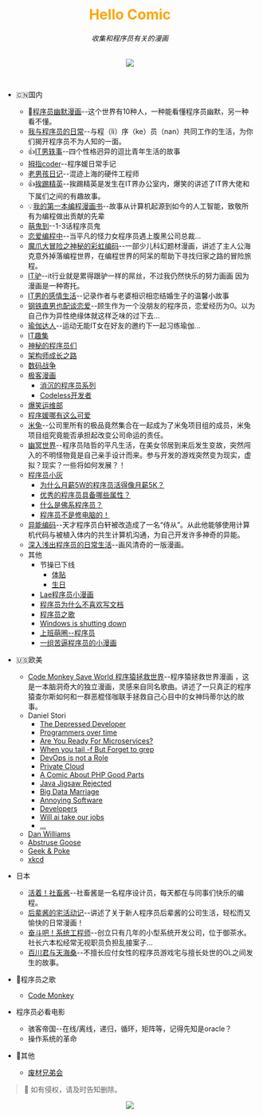 <div align="center">

<h1 style="color:orange;">Hello Comic</h1>
<h6>收集和程序员有关的漫画</h6>
  
![](http://cover.u17i.com/2017/02/4596317_1486115484_fNNNqF16X7o3.big.jpg)

</div>
<br />


- :cn:国内
  - :100:[程序员幽默漫画](http://ac.qq.com/Comic/comicInfo/id/550436)--这个世界有10种人，一种能看懂程序员幽默，另一种看不懂。
  - [我与程序员的日常](http://www.u17.com/comic/143758.html)--与程（li）序（ke）员（nan）共同工作的生活，为你们揭开程序员不为人知的一面。
  - :thumbsup:[IT男轶事](http://www.u17.com/comic/102553.html)--四个性格迥异的逗比青年生活的故事
  - [拇指coder](https://manhua.163.com/source/5042896264350340194)--程序媛日常手记
  - [老男孩日记](http://www.u17.com/comic/11457.html)--混迹上海的硬件工程师
  - :thumbsup:[挨踢精英](http://m.1kkk.com/manhua41446/)--挨踢精英是发生在IT界办公室内，爆笑的讲述了IT界大佬和下属们之间的有趣故事。
  - :bulb:[我的第一本编程漫画书](http://m.ac.qq.com/comic/index/id/637437)--故事从计算机起源到如今的人工智能，致敬所有为编程做出贡献的先辈
  - [萌鬼到](http://www.u17.com/comic/165083.html)--1-3话程序员鬼
  - [恋爱编程中](https://manhua.163.com/source/5325050657990058934)--当平凡的怪力女程序员遇上腹黑公司总裁...
  - [魔爪大冒险之神秘的彩虹编码](http://www.u17.com/comic/138837.html)--一部少儿科幻题材漫画，讲述了主人公海克意外掉落编程世界，在编程世界的阿呆的帮助下寻找归家之路的冒险旅程。
  - [IT驴](http://m.ac.qq.com/comic/index/id/532105)--it行业就是累得跟驴一样的屌丝，不过我仍然快乐的努力画画 因为漫画是一种寄托。
  - [IT男的感情生活](http://ac.qq.com/Comic/comicInfo/id/517908)--记录作者与老婆相识相恋结婚生子的温馨小故事
  - [钢铁直男也配谈恋爱](http://www.u17.com/comic/176296.html)--顾生作为一个没朋友的程序员，恋爱经历为0。以为自己作为异性绝缘体就这样乏味的过下去...
  - [瑜伽达人](http://www.u17.com/comic/173744.html)--运动无能IT女在好友的邀约下一起习练瑜伽…
  - [IT趣集](http://m.ac.qq.com/comic/index/id/629274)
  - [神秘的程序员们](http://blog.xiqiao.info/category/programmers)
  - [架构师成长之路](http://hd.qiniu.com/arch/comics)  
  - [数码战争](http://www.u17.com/comic/15000.html)
  - [极客漫画](https://linux.cn/talk/comic/)
    - [消沉的程序员系列](https://linux.cn/article-8318-1.html)
    - [Codeless开发者](https://linux.cn/article-8919-1.html)
  - [爆笑运维部](https://manhua.163.com/source/4882594752580346049)
  - [程序媛哪有这么可爱](http://www.kuaikanmanhua.com/web/topic/1362/)
  - [米兔](https://m.dmzj.com/info/42098.html)--公司里所有的极品竟然集合在一起成为了米兔项目组的成员，米兔项目组究竟能否承担起改变公司命运的责任。
  - [幽冥世界](http://www.u17.com/comic/155725.html)--程序员陆哲的平凡生活，在美女邻居到来后发生变故，突然闯入的不明怪物竟是自己亲手设计而来。参与开发的游戏突然变为现实，虚拟？现实？一些将如何发展？！
  - [程序员小灰](http://blog.csdn.net/bjweimengshu/article/details/78909127?ref=myrecommend)
    - [为什么月薪5W的程序员活得像月薪5K？](http://mp.weixin.qq.com/s?__biz=MzIxMjE5MTE1Nw==&mid=2653191745&idx=1&sn=6049ac1dd09c2096eba96f17c0a69a9a&chksm=8c990c9bbbee858d651aa7201c12e38a6642017674e3a757e5db34f5628cd1126ef79ce1da8d&scene=21#wechat_redirect)
    - [优秀的程序员具备哪些属性？](http://mp.weixin.qq.com/s?__biz=MzIxMjE5MTE1Nw==&mid=2653190358&idx=1&sn=631071dcba0869c842209df07c74e432&chksm=8c990a0cbbee831abce6b4a6aacff4d0a907e8b8846d7f1fd9a6b4f170048a642ff02266e31d&scene=21#wechat_redirect)
    - [什么是佛系程序员？](http://mp.weixin.qq.com/s?__biz=MzIxMjE5MTE1Nw==&mid=2653192450&idx=1&sn=bdd4fd682b80c2164d62ae439da3d06a&chksm=8c99f3d8bbee7aced9159b390d2cc3badb2d0b04e143c5d62d11db2ceee2b16e8ac83a730f59&scene=21#wechat_redirect)
    - [程序员不是修电脑的！](http://mp.weixin.qq.com/s?__biz=MzIxMjE5MTE1Nw==&mid=2653190242&idx=1&sn=c23dbf981663e9c6cd0ab0ab243c1288&chksm=8c990ab8bbee83ae1d90d5322e9f4469b38a4230102e918f41f6c24d0b8ebb2ce403005cf792&scene=21#wechat_redirect)
   - [异能编码](http://ac.qq.com/Comic/comicInfo/id/622009)--天才程序员白轩被改造成了一名“侍从”。从此他能够使用计算机代码与被植入体内的共生计算机沟通，为自己开发许多神奇的异能。
   - [深入浅出程序员的日常生活](https://www.jianshu.com/c/ea843286796f)--画风清奇的一版漫画。
   - 其他
     - 节操已下线
       - [体贴](http://www.u17.com/chapter/460736.html#image_id=3368230)
       - [生日](http://www.u17.com/chapter/476204.html#image_id=3491812)
     - [Lae程序员小漫画](http://www.cnblogs.com/aaqxhaa1979/p/5817650.html)
     - [程序员为什么不喜欢写文档](https://cloud.githubusercontent.com/assets/340282/4947986/e1ea7524-6670-11e4-9d2d-65513dfe4ad6.jpg)
     - [程序员之歌](http://www.cxyym.com/wp-content/uploads/2016/04/1111.jpg)
     - [Windows is shutting down](http://www.cxyym.com/wp-content/uploads/2016/04/27a037375c172b007d4c24d15e25fe13.png)
     - [上班萌圈--程序员](http://www.zcool.com.cn/work/ZMTg0ODQ0MDA=.html)
     - [一组苦逼程序员的小漫画](http://www.zcool.com.cn/work/ZMTU4Nzg4MjQ=.html)

- :us:欧美
  - [Code Monkey Save World 程序猿拯救世界](http://manhuatai.com/chengxuyuanzhengjiushijie/)--程序猿拯救世界漫画 ，这是一本脑洞奇大的独立漫画，灵感来自同名歌曲。讲述了一只真正的程序猿查尔斯如何和一群恶棍怪咖联手拯救自己心目中的女神玛蒂尔达的故事。
  - Daniel Stori
    - [The Depressed Developer](http://turnoff.us/geek/the-depressed-developer/)
    - [Programmers over time](http://turnoff.us/geek/programmers-over-time/)
    - [Are You Ready For Microservices?](http://turnoff.us/geek/are-you-ready-for-microservices/)
    - [When you tail -f But Forget to grep](http://turnoff.us/geek/tail-no-grep/)
    - [DevOps is not a Role](http://turnoff.us/geek/devops-explained/)
    - [Private Cloud](http://turnoff.us/geek/private-cloud/)
    - [A Comic About PHP Good Parts](http://turnoff.us/geek/php-good-parts/)
    - [Java Jigsaw Rejected](http://turnoff.us/geek/jigsaw-rejected/)
    - [Big Data Marriage](http://turnoff.us/geek/bigdata-marriage/)
    - [Annoying Software](http://turnoff.us/geek/annoying-software/)
    - [Developers](http://turnoff.us/geek/annoying-software/)
    - [Will ai take our jobs](http://turnoff.us/geek/will-ai-take-our-jobs/)
    - [...](http://turnoff.us/all/)
  - [Dan Williams](https://stackoverflow.com/questions/84556/whats-your-favorite-programmer-cartoon)
  - [Abstruse Goose](http://abstrusegoose.com/)
  - [Geek & Poke](http://geek-and-poke.com/)
  - [xkcd](https://xkcd.com/)
  
- 日本
  - [活着！社畜酱](https://m.dmzj.com/info/34802.html)--社畜酱是一名程序设计员，每天都在与同事们快乐的编程。
  - [后辈酱的宅活动记](https://m.dmzj.com/info/42651.html)--讲述了关于新人程序员后辈酱的公司生活，轻松而又愉快的日常漫画！
  - [奋斗吧！系统工程师](https://m.dmzj.com/info/15929.html)--创立只有几年的小型系统开发公司，位于御茶水。社长六本松经常无视职员负担乱接案子...
  - [百川君与天海桑](https://m.dmzj.com/info/45938.html)--不擅长应付女性的程序员游戏宅与擅长处世的OL之间发生的故事。
  
- :musical_note:程序员之歌
  - [Code Monkey](https://m.bilibili.com/video/av91643.html)
  
- 程序员必看电影
  - 骇客帝国--在线/离线，递归，循环，矩阵等，记得先知是oracle？
  - 操作系统的革命

- :thought_balloon:其他
  - [废材兄弟会](http://www.giantitp.com/comics/oots.html)

> :loudspeaker: 如有侵权，请及时告知删除。

<div align="center">
  
![](https://img.mp.sohu.com/q_70,c_zoom,w_640/upload/20170805/c62e461c22424834b018277529c7d92c_th.jpg)

</div>
